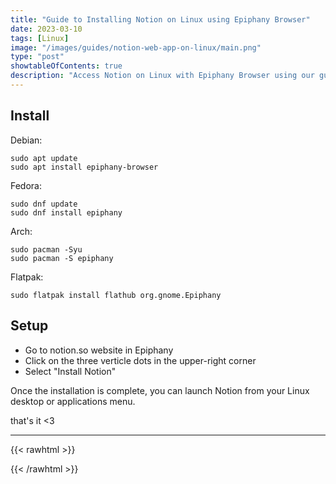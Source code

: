 ```yaml
---
title: "Guide to Installing Notion on Linux using Epiphany Browser"
date: 2023-03-10
tags: [Linux]
image: "/images/guides/notion-web-app-on-linux/main.png"
type: "post"
showtableOfContents: true
description: "Access Notion on Linux with Epiphany Browser using our guide. Follow our step-by-step instructions."
---
```


## Install 
Debian: 
```
sudo apt update
sudo apt install epiphany-browser
```
Fedora: 
```
sudo dnf update
sudo dnf install epiphany
```
Arch: 
```
sudo pacman -Syu
sudo pacman -S epiphany
```
Flatpak: 
```
sudo flatpak install flathub org.gnome.Epiphany
```

## Setup

- Go to notion.so website in Epiphany
- Click on the three verticle dots in the upper-right corner
- Select "Install Notion" 

Once the installation is complete, you can launch Notion from your Linux desktop or applications menu.


that's it <3

----

{{< rawhtml >}} 
<script src="https://utteranc.es/client.js"
        repo="mansoorbarri/website"
        issue-term="title"
        theme="github-light"
        crossorigin="anonymous"
        async>
</script>
{{< /rawhtml >}}